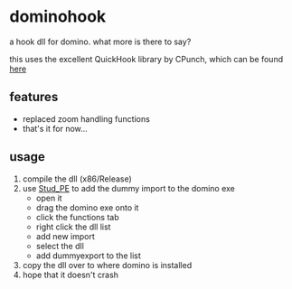 # dominohook
a hook dll for domino. what more is there to say?

this uses the excellent QuickHook library by CPunch, which can be found [here](https://github.com/CPunch/QuickHook)

## features
- replaced zoom handling functions
- that's it for now...

## usage
1. compile the dll (x86/Release)
2. use [Stud_PE](http://www.cgsoftlabs.ro/studpe.html) to add the dummy import to the domino exe
    * open it
    * drag the domino exe onto it
    * click the functions tab
    * right click the dll list
    * add new import
    * select the dll
    * add dummyexport to the list
3. copy the dll over to where domino is installed
4. hope that it doesn't crash
